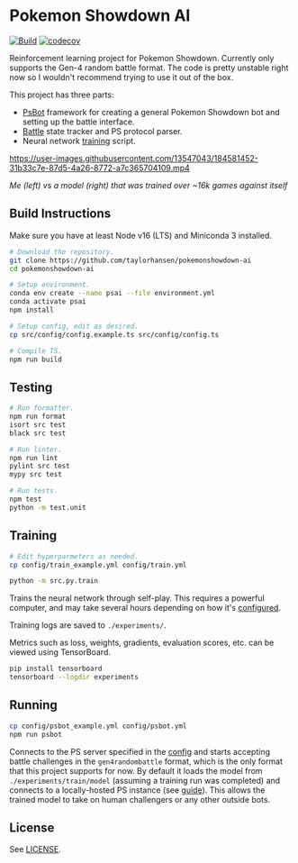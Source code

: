 # Pokemon Showdown AI

[![Build](https://github.com/taylorhansen/pokemonshowdown-ai/actions/workflows/build.yml/badge.svg)](https://github.com/taylorhansen/pokemonshowdown-ai/actions/workflows/build.yml)
[![codecov](https://codecov.io/gh/taylorhansen/pokemonshowdown-ai/branch/main/graph/badge.svg?token=qRdGD5oRzd)](https://codecov.io/gh/taylorhansen/pokemonshowdown-ai)

Reinforcement learning project for Pokemon Showdown. Currently only supports the
Gen-4 random battle format. The code is pretty unstable right now so I wouldn't
recommend trying to use it out of the box.

This project has three parts:

-   [PsBot](/src/ts/psbot) framework for creating a general Pokemon Showdown bot
    and setting up the battle interface.
-   [Battle](/src/ts/battle) state tracker and PS protocol parser.
-   Neural network [training](/src/py/train.py) script.

https://user-images.githubusercontent.com/13547043/184581452-31b33c7e-87d5-4a26-8772-a7c365704109.mp4

_Me (left) vs a model (right) that was trained over ~16k games against itself_

## Build Instructions

Make sure you have at least Node v16 (LTS) and Miniconda 3 installed.

```sh
# Download the repository.
git clone https://github.com/taylorhansen/pokemonshowdown-ai
cd pokemonshowdown-ai

# Setup environment.
conda env create --name psai --file environment.yml
conda activate psai
npm install

# Setup config, edit as desired.
cp src/config/config.example.ts src/config/config.ts

# Compile TS.
npm run build
```

## Testing

```sh
# Run formatter.
npm run format
isort src test
black src test

# Run linter.
npm run lint
pylint src test
mypy src test

# Run tests.
npm test
python -m test.unit
```

## Training

```sh
# Edit hyperparmeters as needed.
cp config/train_example.yml config/train.yml

python -m src.py.train
```

Trains the neural network through self-play. This requires a powerful computer,
and may take several hours depending on how it's
[configured](/config/train_example.yml).

Training logs are saved to `./experiments/`.

Metrics such as loss, weights, gradients, evaluation scores, etc. can be viewed
using TensorBoard.

```sh
pip install tensorboard
tensorboard --logdir experiments
```

## Running

```sh
cp config/psbot_example.yml config/psbot.yml
npm run psbot
```

Connects to the PS server specified in the [config](/config/psbot_example.yml)
and starts accepting battle challenges in the `gen4randombattle` format, which
is the only format that this project supports for now. By default it loads the
model from `./experiments/train/model` (assuming a training run was completed)
and connects to a locally-hosted PS instance (see
[guide](https://github.com/smogon/pokemon-showdown/blob/master/server/README.md)).
This allows the trained model to take on human challengers or any other outside
bots.

## License

See [LICENSE](/LICENSE).
